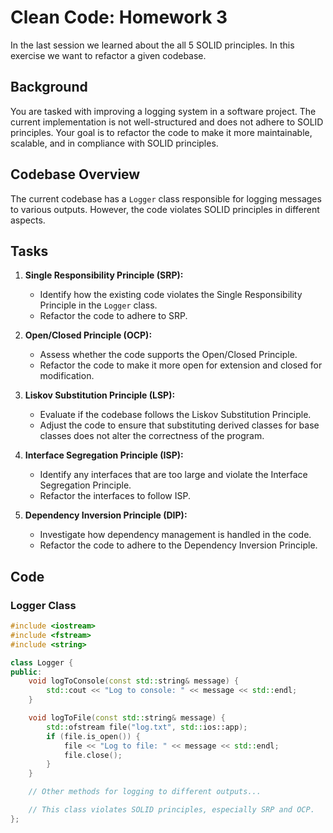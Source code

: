 # Clean Code: Homework 3

In the last session we learned about the all 5 SOLID principles. In this exercise we want to refactor a given codebase.

## Background

You are tasked with improving a logging system in a software project. The current implementation is not well-structured and does not adhere to SOLID principles. 
Your goal is to refactor the code to make it more maintainable, scalable, and in compliance with SOLID principles.

## Codebase Overview

The current codebase has a `Logger` class responsible for logging messages to various outputs. However, the code violates SOLID principles in different aspects.

## Tasks

1. **Single Responsibility Principle (SRP):**
   - Identify how the existing code violates the Single Responsibility Principle in the `Logger` class.
   - Refactor the code to adhere to SRP.

2. **Open/Closed Principle (OCP):**
   - Assess whether the code supports the Open/Closed Principle.
   - Refactor the code to make it more open for extension and closed for modification.

3. **Liskov Substitution Principle (LSP):**
   - Evaluate if the codebase follows the Liskov Substitution Principle.
   - Adjust the code to ensure that substituting derived classes for base classes does not alter the correctness of the program.

4. **Interface Segregation Principle (ISP):**
   - Identify any interfaces that are too large and violate the Interface Segregation Principle.
   - Refactor the interfaces to follow ISP.

5. **Dependency Inversion Principle (DIP):**
   - Investigate how dependency management is handled in the code.
   - Refactor the code to adhere to the Dependency Inversion Principle.
   
   
## Code

### Logger Class

```cpp
#include <iostream>
#include <fstream>
#include <string>

class Logger {
public:
    void logToConsole(const std::string& message) {
        std::cout << "Log to console: " << message << std::endl;
    }

    void logToFile(const std::string& message) {
        std::ofstream file("log.txt", std::ios::app);
        if (file.is_open()) {
            file << "Log to file: " << message << std::endl;
            file.close();
        }
    }

    // Other methods for logging to different outputs...

    // This class violates SOLID principles, especially SRP and OCP.
};